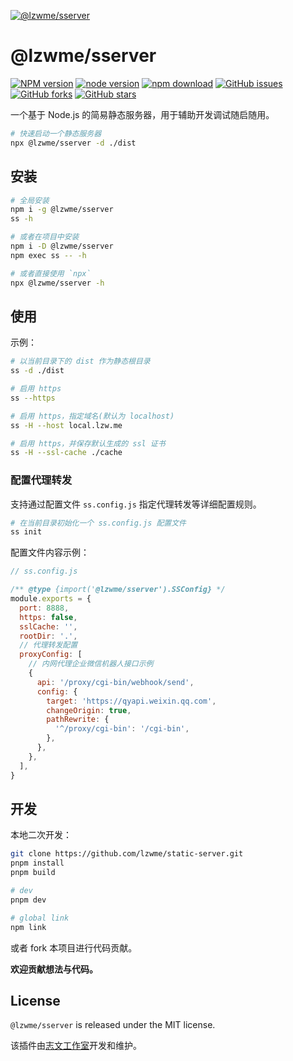 [![@lzwme/sserver](https://nodei.co/npm/@lzwme/sserver.png)][npm-url]

# @lzwme/sserver

[![NPM version][npm-badge]][npm-url]
[![node version][node-badge]][node-url]
[![npm download][download-badge]][download-url]
[![GitHub issues][issues-badge]][issues-url]
[![GitHub forks][forks-badge]][forks-url]
[![GitHub stars][stars-badge]][stars-url]

一个基于 Node.js 的简易静态服务器，用于辅助开发调试随启随用。

```bash
# 快速启动一个静态服务器
npx @lzwme/sserver -d ./dist
```

## 安装

```bash
# 全局安装
npm i -g @lzwme/sserver
ss -h

# 或者在项目中安装
npm i -D @lzwme/sserver
npm exec ss -- -h

# 或者直接使用 `npx`
npx @lzwme/sserver -h
```

## 使用

示例：

```bash
# 以当前目录下的 dist 作为静态根目录
ss -d ./dist

# 启用 https
ss --https

# 启用 https，指定域名(默认为 localhost)
ss -H --host local.lzw.me

# 启用 https，并保存默认生成的 ssl 证书
ss -H --ssl-cache ./cache
```

### 配置代理转发

支持通过配置文件 `ss.config.js` 指定代理转发等详细配置规则。

```bash
# 在当前目录初始化一个 ss.config.js 配置文件
ss init
```

配置文件内容示例：

```js
// ss.config.js

/** @type {import('@lzwme/sserver').SSConfig} */
module.exports = {
  port: 8888,
  https: false,
  sslCache: '',
  rootDir: '.',
  // 代理转发配置
  proxyConfig: [
    // 内网代理企业微信机器人接口示例
    {
      api: '/proxy/cgi-bin/webhook/send',
      config: {
        target: 'https://qyapi.weixin.qq.com',
        changeOrigin: true,
        pathRewrite: {
          '^/proxy/cgi-bin': '/cgi-bin',
        },
      },
    },
  ],
}
```

## 开发

本地二次开发：

```bash
git clone https://github.com/lzwme/static-server.git
pnpm install
pnpm build

# dev
pnpm dev

# global link
npm link
```

或者 fork 本项目进行代码贡献。

**欢迎贡献想法与代码。**

## License

`@lzwme/sserver` is released under the MIT license.

该插件由[志文工作室](https://lzw.me)开发和维护。


[stars-badge]: https://img.shields.io/github/stars/lzwme/static-server.svg
[stars-url]: https://github.com/lzwme/static-server/stargazers
[forks-badge]: https://img.shields.io/github/forks/lzwme/static-server.svg
[forks-url]: https://github.com/lzwme/static-server/network
[issues-badge]: https://img.shields.io/github/issues/lzwme/static-server.svg
[issues-url]: https://github.com/lzwme/static-server/issues
[npm-badge]: https://img.shields.io/npm/v/@lzwme/sserver.svg?style=flat-square
[npm-url]: https://npmjs.org/package/@lzwme/sserver
[node-badge]: https://img.shields.io/badge/node.js-%3E=_10.0.0-green.svg?style=flat-square
[node-url]: https://nodejs.org/download/
[download-badge]: https://img.shields.io/npm/dm/@lzwme/sserver.svg?style=flat-square
[download-url]: https://npmjs.org/package/@lzwme/sserver
[bundlephobia-url]: https://bundlephobia.com/result?p=@lzwme/sserver@latest
[bundlephobia-badge]: https://badgen.net/bundlephobia/minzip/@lzwme/sserver@latest
